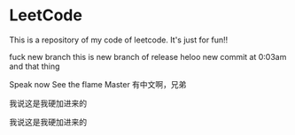 # LeetCode
This is a repository of my code of leetcode. It's just for fun!!



fuck new branch
this is new branch of release
heloo 
new commit at 0:03am  and that thing

Speak now
See the flame
Master 有中文啊，兄弟

我说这是我硬加进来的

我说这是我硬加进来的